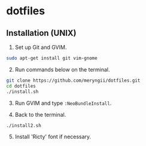 dotfiles
========

Installation (UNIX)
-------------------

1. Set up Git and GVIM.

```bash
sudo apt-get install git vim-gnome
```

2. Run commands below on the terminal.

```bash
git clone https://github.com/meryngii/dotfiles.git
cd dotfiles
./install.sh
```

3. Run GVIM  and type `:NeoBundleInstall`.

4. Back to the terminal.

```bash
./install2.sh
```

5. Install 'Ricty' font if necessary.

